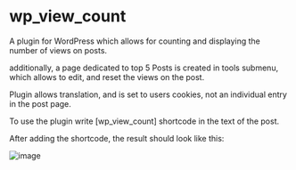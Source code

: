 # wp_view_count
A plugin for WordPress which allows for counting and displaying the number of views on posts.

additionally, a page dedicated to top 5 Posts is created in tools submenu, which allows to edit, and reset the views on the post. 

Plugin allows translation, and is set to users cookies, not an individual entry in the post page.

To use the plugin write [wp_view_count] shortcode in the text of the post.


After adding the shortcode, the result should look like this:

![image](https://github.com/user-attachments/assets/45b02c72-85c1-483c-8e9f-71ffe2226d8f)
